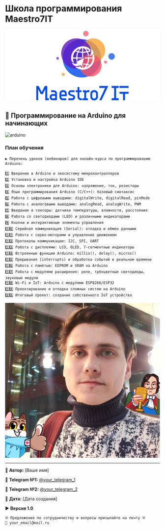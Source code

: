 # Школа программирования Maestro7IT

![maestro7it](img/logo_maestro7it.jpg)

## 🔧 Программирование на Arduino для начинающих

![arduino](img/arduino_logo.png)

### План обучения

```
▶️ Перечень уроков (вебинаров) для онлайн-курса по программированию Arduino:

1️⃣ Введение в Arduino и экосистему микроконтроллеров
2️⃣ Установка и настройка Arduino IDE
3️⃣ Основы электроники для Arduino: напряжение, ток, резисторы
4️⃣ Язык программирования Arduino (C/C++): базовый синтаксис
5️⃣ Работа с цифровыми выводами: digitalWrite, digitalRead, pinMode
6️⃣ Работа с аналоговыми выводами: analogRead, analogWrite, PWM
7️⃣ Введение в сенсоры: датчики температуры, влажности, расстояния
8️⃣ Работа со светодиодами (LED) и различными индикаторами
9️⃣ Кнопки и интерактивные элементы управления
1️⃣0️⃣ Серийная коммуникация (Serial): отладка и обмен данными
1️⃣1️⃣ Работа с серво-моторами и управление движением
1️⃣2️⃣ Протоколы коммуникации: I2C, SPI, UART
1️⃣3️⃣ Работа с дисплеями: LCD, OLED, 7-сегментные индикаторы
1️⃣4️⃣ Встроенные функции Arduino: millis(), delay(), micros()
1️⃣5️⃣ Прерывания (interrupts) и обработка событий в реальном времени
1️⃣6️⃣ Работа с памятью: EEPROM и SRAM на Arduino
1️⃣7️⃣ Работа с модулями расширения: реле, трёхцветные светодиоды, звуковые модули
1️⃣8️⃣ Wi-Fi и IoT: Arduino с модулями ESP8266/ESP32
1️⃣9️⃣ Проектирование и отладка сложных систем на Arduino
2️⃣0️⃣ Итоговый проект: создание собственного IoT устройства
```

![instructor_photo](img/DupleyMI.jpg)

---

💼 **Автор:** [Ваше имя]

📲 **Telegram №1:** [@your_telegram_1](https://t.me/)

📲 **Telegram №2:** [@your_telegram_2](https://t.me/)

📅 **Дата:** [Дата создания]

▶️ **Версия 1.0**

```textline
※ Предложения по сотрудничеству и вопросы присылайте на почту ※
📧 your_email@mail.ru
```
